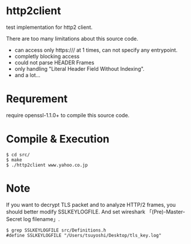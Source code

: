 # http2client
test implementation for http2 client.

There are too many limitations about this source code.
- can access only https://<domain>/ at 1 times,   can not specify any entrypoint.
- completly blocking access
- could not parse HEADER Frames
- only handling "Literal Header Field Without Indexing".
- and a lot...

# Requrement
require openssl-1.1.0+ to compile this source code.

# Compile & Execution  
```
$ cd src/
$ make
$ ./http2client www.yahoo.co.jp
```

# Note
If you want to decrypt TLS packet and to analyze HTTP/2 frames, you should better modify SSLKEYLOGFILE. And set wireshark 「(Pre)-Master-Secret log filename」.
```
$ grep SSLKEYLOGFILE src/Definitions.h 
#define SSLKEYLOGFILE "/Users/tsuyoshi/Desktop/tls_key.log"
```
